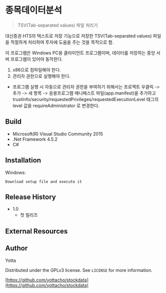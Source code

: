 ﻿# 종목데이터분석
> TSV(Tab-separated values) 파일 처리기

대신증권 HTS의 텍스트로 저장 기능으로 저장한 TSV(Tab-separated values) 파일을 적절하게 처리하여 투자에 도움을 주는 것을 목적으로 함.

이 프로그램은 Windows PC용 클라이언트 프로그램이며, 데이터를 저장하는 중앙 서버 프로그램이 있어야 동작한다.

1. x86으로 컴파일해야 한다.
2. 관리자 권한으로 실행해야 한다.
* 프로그램 실행 시 자동으로 관리자 권한을 부여하기 위해서는 프로젝트 우클릭 -> 추가 -> 새 항목 -> 응용프로그램 매니페스트 파일(app.manifest)을 추가하고 trustInfo/security/requestedPrivileges/requestedExecutionLevel 태그의 level 값을 requireAdministrator 로 변경한다.

## Build

* Microsoft(R) Visual Studio Community 2015
* .Net Framework 4.5.2
* C#

## Installation

Windows:

```
Download setup file and execute it
```

## Release History

* 1.0
    * 첫 릴리즈

## External Resources


## Author

Yotta

Distributed under the GPLv3 license. See ``LICENSE`` for more information.

[https://github.com/yottacho/stockdata](https://github.com/yottacho/stockdata)

